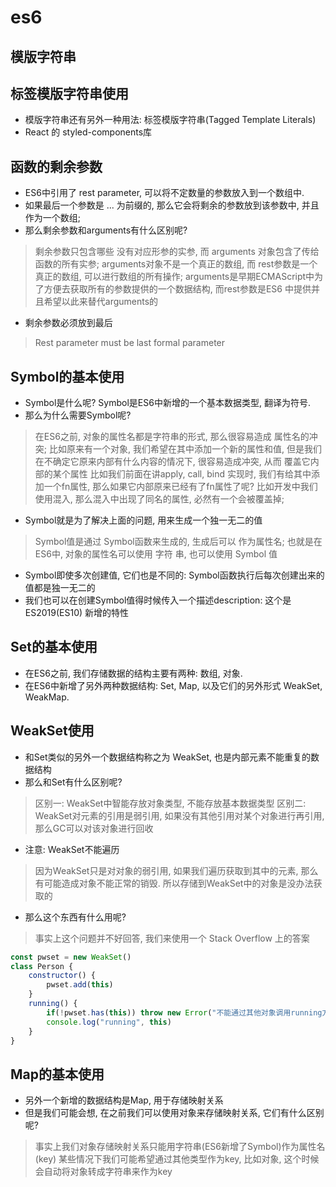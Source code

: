 # es6

## 模版字符串

## 标签模版字符串使用

- 模版字符串还有另外一种用法: 标签模版字符串(Tagged Template Literals)
- React 的 styled-components库


## 函数的剩余参数

- ES6中引用了 rest parameter, 可以将不定数量的参数放入到一个数组中.
- 如果最后一个参数是 ... 为前缀的, 那么它会将剩余的参数放到该参数中, 并且作为一个数组;
- 那么剩余参数和arguments有什么区别呢?

> 剩余参数只包含哪些 没有对应形参的实参, 而 arguments 对象包含了传给函数的所有实参;
> arguments对象不是一个真正的数组, 而 rest参数是一个真正的数组, 可以进行数组的所有操作;
> arguments是早期ECMAScript中为了方便去获取所有的参数提供的一个数据结构, 而rest参数是ES6
> 中提供并且希望以此来替代arguments的

- 剩余参数必须放到最后

> Rest parameter must be last formal parameter

## Symbol的基本使用  

- Symbol是什么呢? Symbol是ES6中新增的一个基本数据类型, 翻译为符号.
- 那么为什么需要Symbol呢?

> 在ES6之前, 对象的属性名都是字符串的形式, 那么很容易造成 属性名的冲突;
> 比如原来有一个对象, 我们希望在其中添加一个新的属性和值, 但是我们在不确定它原来内部有什么内容的情况下, 很容易造成冲突, 从而
> 覆盖它内部的某个属性
> 比如我们前面在讲apply, call, bind 实现时, 我们有给其中添加一个fn属性, 那么如果它内部原来已经有了fn属性了呢?
> 比如开发中我们使用混入, 那么混入中出现了同名的属性, 必然有一个会被覆盖掉;

- Symbol就是为了解决上面的问题, 用来生成一个独一无二的值

> Symbol值是通过 Symbol函数来生成的, 生成后可以 作为属性名;
> 也就是在ES6中, 对象的属性名可以使用 字符 串, 也可以使用 Symbol 值

- Symbol即使多次创建值, 它们也是不同的: Symbol函数执行后每次创建出来的值都是独一无二的
- 我们也可以在创建Symbol值得时候传入一个描述description: 这个是ES2019(ES10) 新增的特性

## Set的基本使用

- 在ES6之前, 我们存储数据的结构主要有两种: 数组, 对象.
- 在ES6中新增了另外两种数据结构: Set, Map, 以及它们的另外形式 WeakSet, WeakMap.

## WeakSet使用

- 和Set类似的另外一个数据结构称之为 WeakSet, 也是内部元素不能重复的数据结构
- 那么和Set有什么区别呢?

> 区别一: WeakSet中智能存放对象类型, 不能存放基本数据类型
> 区别二: WeakSet对元素的引用是弱引用, 如果没有其他引用对某个对象进行再引用, 那么GC可以对该对象进行回收

- 注意: WeakSet不能遍历

> 因为WeakSet只是对对象的弱引用, 如果我们遍历获取到其中的元素, 那么有可能造成对象不能正常的销毁.
> 所以存储到WeakSet中的对象是没办法获取的

- 那么这个东西有什么用呢? 

> 事实上这个问题并不好回答, 我们来使用一个 Stack Overflow 上的答案

```JavaScript
const pwset = new WeakSet()
class Person {
    constructor() {
        pwset.add(this)
    }
    running() {
        if(!pwset.has(this)) throw new Error("不能通过其他对象调用running方法")
        console.log("running", this)
    }
}
```


## Map的基本使用

- 另外一个新增的数据结构是Map, 用于存储映射关系
- 但是我们可能会想, 在之前我们可以使用对象来存储映射关系, 它们有什么区别呢?

> 事实上我们对象存储映射关系只能用字符串(ES6新增了Symbol)作为属性名(key)
> 某些情况下我们可能希望通过其他类型作为key, 比如对象, 这个时候会自动将对象转成字符串来作为key